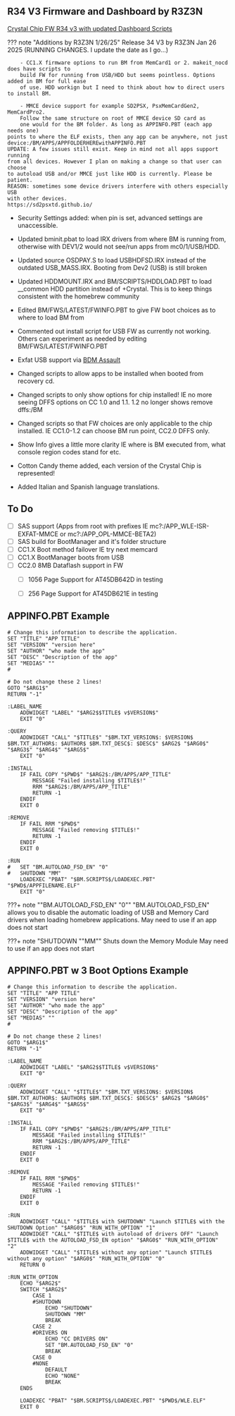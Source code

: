 ## R34 V3 Firmware and Dashboard by R3Z3N

[Crystal Chip FW R34 v3 with updated Dashboard Scripts](https://github.com/saildot4k/Crystal-Chip-R34-v3/releases)


??? note "Additions by R3Z3N 1/26/25"
    Release 34 V3 by R3Z3N Jan 26 2025 (RUNNING CHANGES. I update the date as I go...)
       
        
        - CC1.X firmware options to run BM from MemCard1 or 2. makeit_nocd does have scripts to
	    build FW for running from USB/HDD but seems pointless. Options added in BM for full ease
        of use. HDD workign but I need to think about how to direct users to install BM.

        - MMCE device support for example SD2PSX, PsxMemCardGen2, MemCardPro2.
        Follow the same structure on root of MMCE device SD card as 
        one would for the BM folder. As long as APPINFO.PBT (each app needs one)
    points to where the ELF exists, then any app can be anywhere, not just
    device:/BM/APPS/APPFOLDERHEREwithAPPINFO.PBT
	UPDATE: A few issues still exist. Keep in mind not all apps support running
	from all devices. However I plan on making a change so that user can choose 
    to autoload USB and/or MMCE just like HDD is currently. Please be patient. 
    REASON: sometimes some device drivers interfere with others especially USB
    with other devices.
	https://sd2psxtd.github.io/

  - Security Settings added: when pin is set, advanced settings are unaccessible. 

  - Updated bminit.pbat to load IRX drivers from where BM is running from,
    otherwise with DEV1/2 would not see/run apps from mc0/1/USB/HDD.
	
  - Updated source OSDPAY.S to load USBHDFSD.IRX instead of the outdated
    USB_MASS.IRX. Booting from Dev2 (USB) is still broken
	
  - Updated HDDMOUNT.IRX and BM/SCRIPTS/HDDLOAD.PBT to load __common HDD partition
    instead of +Crystal. This is to keep things consistent with the homebrew community
	
  - Edited BM/FWS/LATEST/FWINFO.PBT to give FW boot choices as to where to load BM from
	
  - Commented out install script for USB FW as currently not working.
    Others can experiment as needed by editing BM/FWS/LATEST/FWINFO.PBT
	
  - Exfat USB support via [BDM Assault](https://github.com/israpps/BDMAssault)
  	
  - Changed scripts to allow apps to be installed when booted from recovery cd.
  	
  - Changed scripts to only show options for chip installed! IE no more seeing DFFS
    options on CC 1.0 and 1.1. 1.2 no longer shows remove dffs:/BM
 	
  - Changed scripts so that FW choices are only applicable to the chip installed.
    IE CC1.0-1.2 can choose BM run point, CC2.0 DFFS only.
       
  - Show Info gives a little more clarity IE where is BM executed from, what console region codes stand for etc.

  - Cotton Candy theme added, each version of the Crystal Chip is represented!

  - Added Italian and Spanish language translations.

## To Do
- [ ] SAS support (Apps from root with prefixes IE mc?:/APP_WLE-ISR-EXFAT-MMCE or mc?:/APP_OPL-MMCE-BETA2)
- [ ] SAS build for BootManager and it's folder structure
- [ ] CC1.X Boot method failover IE try next memcard
- [ ] CC1.X BootManager boots from USB 
- [ ] CC2.0 8MB Dataflash support in FW
    * [ ] 1056 Page Support for AT45DB642D in testing
    * [ ] 256 Page Support for AT45DB621E in testing


## APPINFO.PBT Example
```
# Change this information to describe the application.
SET "TITLE" "APP TITLE"
SET "VERSION" "version here"
SET "AUTHOR" "who made the app"
SET "DESC" "Description of the app"
SET "MEDIAS" ""
#

# Do not change these 2 lines!
GOTO "$ARG1$"
RETURN "-1"

:LABEL_NAME
    ADDWIDGET "LABEL" "$ARG2$$TITLE$ v$VERSION$"
    EXIT "0"

:QUERY
    ADDWIDGET "CALL" "$TITLE$" "$BM.TXT_VERSION$: $VERSION$ $BM.TXT_AUTHOR$: $AUTHOR$ $BM.TXT_DESC$: $DESC$" $ARG2$ "$ARG0$" "$ARG3$" "$ARG4$" "$ARG5$"
    EXIT "0"

:INSTALL
    IF FAIL COPY "$PWD$" "$ARG2$:/BM/APPS/APP_TITLE"
        MESSAGE "Failed installing $TITLE$!"
        RRM "$ARG2$:/BM/APPS/APP_TITLE"
        RETURN -1
    ENDIF
    EXIT 0

:REMOVE
    IF FAIL RRM "$PWD$"
        MESSAGE "Failed removing $TITLE$!"
        RETURN -1
    ENDIF
    EXIT 0

:RUN
#   SET "BM.AUTOLOAD_FSD_EN" "0"
#   SHUTDOWN "MM"
    LOADEXEC "PBAT" "$BM.SCRIPTS$/LOADEXEC.PBT" "$PWD$/APPFILENAME.ELF"
    EXIT "0"
```

???+ note ""BM.AUTOLOAD_FSD_EN" "0""
    "BM.AUTOLOAD_FSD_EN" allows you to disable the automatic loading of 
    USB and Memory Card drivers when loading homebrew applications.
    May need to use if an app does not start

???+ note "SHUTDOWN ""MM""
    Shuts down the Memory Module
    May need to use if an app does not start


## APPINFO.PBT w 3 Boot Options Example
```
# Change this information to describe the application.
SET "TITLE" "APP TITLE"
SET "VERSION" "version here"
SET "AUTHOR" "who made the app"
SET "DESC" "Description of the app"
SET "MEDIAS" ""
#

# Do not change these 2 lines!
GOTO "$ARG1$"
RETURN "-1"

:LABEL_NAME
    ADDWIDGET "LABEL" "$ARG2$$TITLE$ v$VERSION$"
    EXIT "0"

:QUERY
    ADDWIDGET "CALL" "$TITLE$" "$BM.TXT_VERSION$: $VERSION$ $BM.TXT_AUTHOR$: $AUTHOR$ $BM.TXT_DESC$: $DESC$" $ARG2$ "$ARG0$" "$ARG3$" "$ARG4$" "$ARG5$"
    EXIT "0"

:INSTALL
    IF FAIL COPY "$PWD$" "$ARG2$:/BM/APPS/APP_TITLE"
        MESSAGE "Failed installing $TITLE$!"
        RRM "$ARG2$:/BM/APPS/APP_TITLE"
        RETURN -1
    ENDIF
    EXIT 0

:REMOVE
    IF FAIL RRM "$PWD$"
        MESSAGE "Failed removing $TITLE$!"
        RETURN -1
    ENDIF
    EXIT 0

:RUN
    ADDWIDGET "CALL" "$TITLE$ with SHUTDOWN" "Launch $TITLE$ with the SHUTDOWN Option" "$ARG0$" "RUN_WITH_OPTION" "1"
    ADDWIDGET "CALL" "$TITLE$ with autoload of drivers OFF" "Launch $TITLE$ with the AUTOLOAD_FSD_EN option" "$ARG0$" "RUN_WITH_OPTION" "2"
    ADDWIDGET "CALL" "$TITLE$ without any option" "Launch $TITLE$ without any option" "$ARG0$" "RUN_WITH_OPTION" "0"
    RETURN 0

:RUN_WITH_OPTION
    ECHO "$ARG2$"
    SWITCH "$ARG2$"
        CASE 1
        #SHUTDOWN
            ECHO "SHUTDOWN"
            SHUTDOWN "MM"
            BREAK
        CASE 2
        #DRIVERS ON
            ECHO "CC DRIVERS ON"
            SET "BM.AUTOLOAD_FSD_EN" "0"
            BREAK
        CASE 0
        #NONE
            DEFAULT
            ECHO "NONE"
            BREAK
    ENDS

    LOADEXEC "PBAT" "$BM.SCRIPTS$/LOADEXEC.PBT" "$PWD$/WLE.ELF"
    EXIT 0
```

